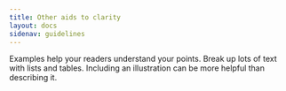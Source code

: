 ```yaml
---
title: Other aids to clarity
layout: docs
sidenav: guidelines
---
```


Examples help your readers understand your points. Break up lots of text with lists and tables. Including an illustration can be more helpful than describing it.
